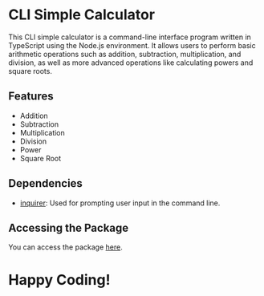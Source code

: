 # CLI Simple Calculator

This CLI simple calculator is a command-line interface program written in TypeScript using the Node.js environment. It allows users to perform basic arithmetic operations such as addition, subtraction, multiplication, and division, as well as more advanced operations like calculating powers and square roots.

## Features

- Addition
- Subtraction
- Multiplication
- Division
- Power
- Square Root

## Dependencies

- [inquirer](https://www.npmjs.com/package/inquirer): Used for prompting user input in the command line.

## Accessing the Package

You can access the package [here](https://www.npmjs.com/package/@ikhlasbano/simplecalculator).

# Happy Coding!







